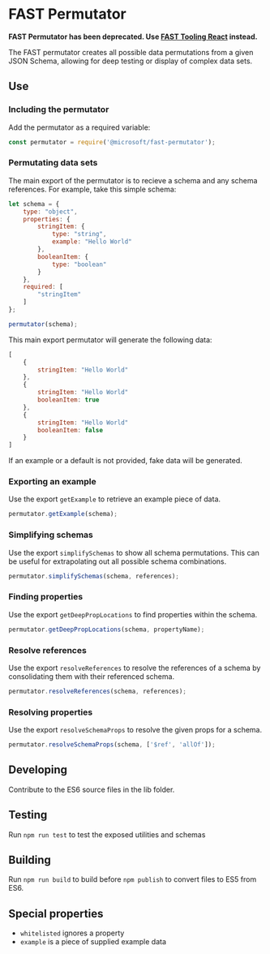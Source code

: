 # FAST Permutator

**FAST Permutator has been deprecated. Use [FAST Tooling React](https://www.npmjs.com/package/@microsoft/fast-tooling-react) instead.**

The FAST permutator creates all possible data permutations from a given JSON Schema, allowing for deep testing or display of complex data sets.

## Use

### Including the permutator

Add the permutator as a required variable:

```javascript
const permutator = require('@microsoft/fast-permutator');
```

### Permutating data sets

The main export of the permutator is to recieve a schema and any schema references. For example, take this simple schema:

```javascript
let schema = {
    type: "object",
    properties: {
        stringItem: {
            type: "string",
            example: "Hello World"
        },
        booleanItem: {
            type: "boolean"
        }
    },
    required: [
        "stringItem"
    ]
};

permutator(schema);
```

This main export permutator will generate the following data:

```javascript
[
    {
        stringItem: "Hello World"
    },
    {
        stringItem: "Hello World"
        booleanItem: true        
    },
    {
        stringItem: "Hello World"
        booleanItem: false        
    }
]
```

If an example or a default is not provided, fake data will be generated.

### Exporting an example

Use the export `getExample` to retrieve an example piece of data.

```javascript
permutator.getExample(schema);
```

### Simplifying schemas

Use the export `simplifySchemas` to show all schema permutations. This can be useful for extrapolating out all possible schema combinations.

```javascript
permutator.simplifySchemas(schema, references);
```

### Finding properties

Use the export `getDeepPropLocations` to find properties within the schema.

```javascript
permutator.getDeepPropLocations(schema, propertyName);
```

### Resolve references

Use the export `resolveReferences` to resolve the references of a schema by consolidating them with their referenced schema.

```javascript
permutator.resolveReferences(schema, references);
```

### Resolving properties

Use the export `resolveSchemaProps` to resolve the given props for a schema.

```javascript
permutator.resolveSchemaProps(schema, ['$ref', 'allOf']);
```

## Developing

Contribute to the ES6 source files in the lib folder.

## Testing

Run `npm run test` to test the exposed utilities and schemas

## Building

Run `npm run build` to build before `npm publish` to convert files to ES5 from ES6.

## Special properties

- `whitelisted` ignores a property
- `example` is a piece of supplied example data